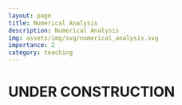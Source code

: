 ```yaml
---
layout: page
title: Numerical Analysis
description: Numerical Analysis
img: assets/img/svg/numerical_analysis.svg
importance: 2
category: teaching
---
```

# UNDER CONSTRUCTION



